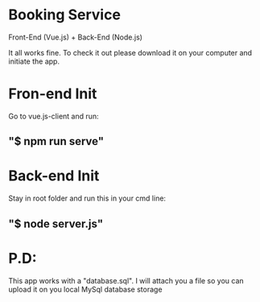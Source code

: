 # Booking Service

Front-End (Vue.js) + Back-End (Node.js)

It all works fine. To check it out please download it on your computer and initiate the app.

# Fron-end Init

Go to vue.js-client and run:
##  "$ npm run serve"


# Back-end Init

Stay in root folder and run this in your cmd line:
##  "$ node server.js"


# P.D:

  This app works with a "database.sql". I will attach you a file so you can upload it on you local MySql database storage
  
